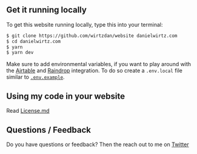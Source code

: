 


## Get it running locally

To get this website running locally, type this into your terminal:

```bash
$ git clone https://github.com/wirtzdan/website danielwirtz.com
$ cd danielwirtz.com
$ yarn
$ yarn dev
```

Make sure to add environmental variables, if you want to play around with the [Airtable](https://airtable.com/invite/r/HsvqbADg) and [Raindrop](https://raindrop.io) integration. To do so create a `.env.local` file similar to [`.env.example`](https://github.com/wirtzdan/website/blob/master/.env.example).

## Using my code in your website

Read [License.md](https://github.com/wirtzdan/website/blob/master/license.md)

## Questions / Feedback

Do you have questions or feedback? Then the reach out to me on [Twitter](https://twitter.com/wirtzdan)
